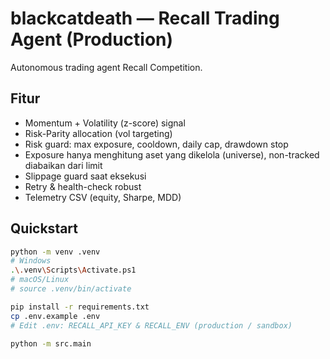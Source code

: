 # blackcatdeath — Recall Trading Agent (Production)

Autonomous trading agent Recall Competition.

## Fitur
- Momentum + Volatility (z-score) signal
- Risk-Parity allocation (vol targeting)
- Risk guard: max exposure, cooldown, daily cap, drawdown stop
- Exposure hanya menghitung aset yang dikelola (universe), non-tracked diabaikan dari limit
- Slippage guard saat eksekusi
- Retry & health-check robust
- Telemetry CSV (equity, Sharpe, MDD)

## Quickstart
```bash
python -m venv .venv
# Windows
.\.venv\Scripts\Activate.ps1
# macOS/Linux
# source .venv/bin/activate

pip install -r requirements.txt
cp .env.example .env
# Edit .env: RECALL_API_KEY & RECALL_ENV (production / sandbox)

python -m src.main
